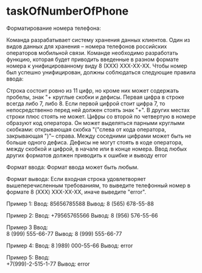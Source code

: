 # taskOfNumberOfPhone

Форматирование номера телефона:

Команда разрабатывает систему хранения данных клиентов. Один из видов данных для хранения – номера телефонов российских операторов мобильной связи. Команде необходимо разработать функцию, которая будет приводить введенные в разном формате номера к унифицированному виду 8 (ХХХ) ХХХ-ХХ-ХХ.
Чтобы номер был успешно унифицирован, должны соблюдаться следующие правила ввода:

Строка состоит ровно из 11 цифр, но кроме них может содержать пробелы, знак "+ круглые скобки и дефисы.
Первая цифра в строке всегда либо 7, либо 8. Если первой цифрой стоит цифра 7, то непосредственно перед ней должен стоять знак "+". В других местах строки плюс стоять не может.
Цифры со второй по четвертую в номере образуют код оператора. Он может выделяться парными круглыми скобками: открывающая скобка "("слева от кода оператора, закрывающая ")"– справа.
Между соседними цифрами может быть не больше одного дефиса. Дефисы не могут стоять в коде оператора, между скобкой и цифрой, в начале или в конце номера.
Ввод любых других форматов должен приводить к ошибке и выводу error

Формат ввода:
Формат ввода может быть любым.

Формат вывода:
Если входная строка удовлетворяет вышеперечисленным требованиям, то выведите телефонный номер в формате 8 (XXX) XXX-XX-XX, иначе выведите "error".

Пример 1:
Ввод:
85656785588
Вывод:
8 (565) 678-55-88

Пример 2:
Ввод:
+79565765566
Вывод:
8 (956) 576-55-66

Пример 3
Ввод:	
8 (999) 555-66-77
Вывод:
8 (999) 555-66-77

Пример 4:
Ввод:
8 )989) 000-55-66
Вывод:
error

Пример 5:
Ввод:	
+7(999)-2-515-1-77
Вывод:
error
